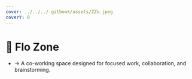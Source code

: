 ```yaml
---
cover: ../../../.gitbook/assets/ZZo.jpeg
coverY: 0
---
```


# 📍 Flo Zone

* → A co-working space designed for focused work, collaboration, and brainstorming.

